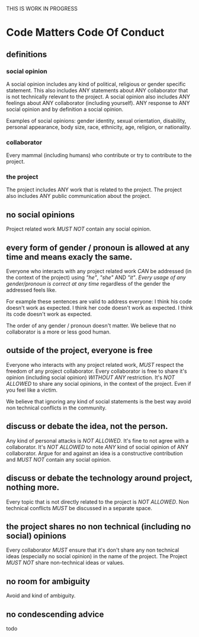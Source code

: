 THIS IS WORK IN PROGRESS


# Code Matters Code Of Conduct

## definitions

### social opinion
A social opinion includes any kind of political, religious or gender specific statement.
This also includes ANY statements about ANY collaborator that is not technically relevant to the project.
A social opinion also includes ANY feelings about ANY collaborator (including yourself).
ANY response to ANY social opinion and by definition a social opinion.

Examples of social opinions: gender identity, sexual orientation, disability, personal appearance, body size, race, ethnicity, age, religion, or nationality.


### collaborator
Every mammal (including humans) who contribute or try to contribute to the project.


### the project
The project includes ANY work that is related to the project.
The project also includes ANY public communication about the project.


## no social opinions
Project related work *MUST NOT* contain any social opinion.


## every form of gender / pronoun is allowed at any time and means exacly the same.
Everyone who interacts with any project related work *CAN* be addressed (in the context of the project) using *"he"*, *"she"* AND *"it"*.
*Every usage of any gender/pronoun is correct at any time* regardless of the gender the addressed feels like.

For example these sentences are valid to address everyone:
I think his code doesn't work as expected.
I think her code doesn't work as expected.
I think its code doesn't work as expected.

The order of any gender / pronoun doesn't matter.
We believe that no collaborator is a more or less good human.


## outside of the project, everyone is free
Everyone who interacts with any project related work, *MUST* respect the freedom of any project collaborator.
Every collaborator is free to share it's opinion (including social opinion) *WITHOUT ANY* restriction.
It's *NOT ALLOWED* to share any social opinions, in the context of the project. Even if you feel like a victim.

We believe that ignoring any kind of social statements is the best way avoid non technical conflicts in the community.


## discuss or debate the idea, not the person.
Any kind of personal attacks is *NOT ALLOWED*.
It's fine to not agree with a collaborator. It's *NOT ALLOWED* to note *ANY* kind of social opinion of ANY collaborator.
Argue for and against an idea is a constructive contribution and *MUST NOT* contain any social opinion.


## discuss or debate the technology around project, nothing more.
Every topic that is not directly related to the project is *NOT ALLOWED*.
Non technical conflicts *MUST* be discussed in a separate space.


## the project shares no non technical (including no social) opinions
Every collaborator *MUST* ensure that it's don't share any non technical ideas (especially no social opinion) in the name of the project.
The Project *MUST NOT* share non-technical ideas or values.


## no room for ambiguity
Avoid and kind of ambiguity.


## no condescending advice
todo
